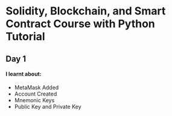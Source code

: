 # Solidity, Blockchain, and Smart Contract Course with Python Tutorial
## Day 1
#### I learnt about:
* MetaMask Added
* Account Created
* Mnemonic Keys
* Public Key and Private Key
